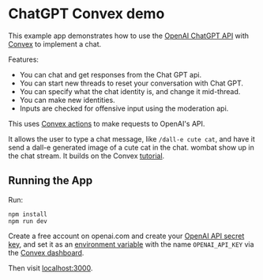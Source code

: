 # ChatGPT Convex demo

This example app demonstrates how to use the
[OpenAI ChatGPT API](https://platform.openai.com/docs/guides/chat) with
[Convex](https://convex.dev) to implement a chat.

Features:
- You can chat and get responses from the Chat GPT api.
- You can start new threads to reset your conversation with Chat GPT.
- You can specify what the chat identity is, and change it mid-thread.
- You can make new identities.
- Inputs are checked for offensive input using the moderation api.

This uses [Convex actions](https://docs.convex.dev/using/actions) to make requests
to OpenAI's API.

It allows the user to type a chat message, like `/dall-e cute cat`, and have it
send a dall-e generated image of a cute cat in the chat. wombat show up in the
chat stream. It builds on the Convex
[tutorial](https://github.com/get-convex/convex/tree/main/npm-packages/demos/tutorial).

## Running the App

Run:

```
npm install
npm run dev
```

Create a free account on openai.com and create your
[OpenAI API secret key](https://beta.openai.com/account/api-keys), and set it as
an [environment variable](https://docs.convex.dev/using/environment-variables)
with the name `OPENAI_API_KEY` via the
[Convex dashboard](https://dashboard.convex.dev/).

Then visit [localhost:3000](http://localhost:3000).
